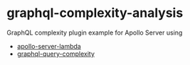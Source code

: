 # graphql-complexity-analysis

GraphQL complexity plugin example for Apollo Server using

- [apollo-server-lambda](https://github.com/apollographql/apollo-server/tree/main/packages/apollo-server-lambda)
- [graphql-query-complexity](https://github.com/slicknode/graphql-query-complexity)
